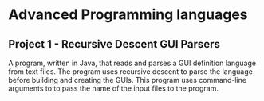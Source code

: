 # Advanced Programming languages

## Project 1 - Recursive Descent GUI Parsers

A program, written in Java, that reads and parses a GUI definition language from text files. The program uses recursive descent to parse the language before building and creating the GUIs. This program uses command-line arguments to to pass the name of the input files to the program.
